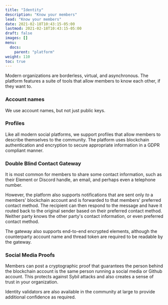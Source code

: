 ```yaml
---
title: "Identity"
description: "Know your members"
lead: "Know your members"
date: 2021-02-18T10:43:15-05:00
lastmod: 2021-02-18T10:43:15-05:00
draft: false
images: []
menu: 
  docs:
    parent: "platform"
weight: 110
toc: true
---
```


Modern organizations are borderless, virtual, and asynchronous. The platform features a suite of tools that allow members to know each other, if they want to.

### Account names
We use account names, but not just public keys.

### Profiles
Like all modern social platforms, we support profiles that allow members to describe themselves to the community. The platform uses blockchain authentication and encryption to secure appropriate information in a GDPR compliant manner.

### Double Blind Contact Gateway
It is most common for members to share some contact information, such as their Element or Discord handle, an email, and perhaps even a telephone number.

However, the platform also supports notifications that are sent only *to* a members' blockchain account and is forwarded to that members' preferred contact method. The recipient can then respond to the message and have it routed back to the original sender based on their preferred contact method. Neither party knows the other party's contact information, or even preferred contact method. 

The gateway also supports end-to-end encrypted elements, although the counterparty account name and thread token are required to be readable by the gateway.

### Social Media Proofs
Members can post a cryptographic proof that guarantees the person behind the blockchain account is the same person running a social media or Github account. This protects against Sybil attacks and also creates a sense of trust in your organization.

Identity validators are also available in the community at large to provide additional confidence as required.

